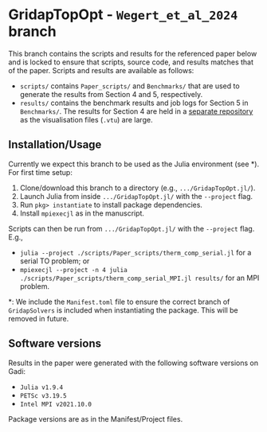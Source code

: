 # GridapTopOpt - `Wegert_et_al_2024` branch
This branch contains the scripts and results for the referenced paper below and is locked to ensure that scripts, source code, and results matches that of the paper. Scripts and results are available as follows:
- `scripts/` contains `Paper_scripts/` and `Benchmarks/` that are used to generate the results from Section 4 and 5, respectively.
- `results/` contains the benchmark results and job logs for Section 5 in `Benchmarks/`. The results for Section 4 are held in a [separate repository](https://github.com/zjwegert/Wegert_et_al_2024_Results) as the visualisation files (`.vtu`) are large.

## Installation/Usage
Currently we expect this branch to be used as the Julia environment (see *). For first time setup:
1. Clone/download this branch to a directory (e.g., `.../GridapTopOpt.jl/`).
2. Launch Julia from inside `.../GridapTopOpt.jl/` with the `--project` flag.
3. Run `pkg> instantiate` to install package dependencies.
4. Install `mpiexecjl` as in the manuscript.

Scripts can then be run from `.../GridapTopOpt.jl/` with the `--project` flag. E.g.,
- `julia --project ./scripts/Paper_scripts/therm_comp_serial.jl` for a serial TO problem; or
- `mpiexecjl --project -n 4 julia ./scripts/Paper_scripts/therm_comp_serial_MPI.jl results/` for an MPI problem.

*: We include the `Manifest.toml` file to ensure the correct branch of `GridapSolvers` is included when instantiating the package. This will be removed in future.

## Software versions
Results in the paper were generated with the following software versions on Gadi:
- `Julia v1.9.4`
- `PETSc v3.19.5`
- `Intel MPI v2021.10.0`

Package versions are as in the Manifest/Project files.
